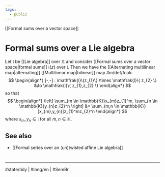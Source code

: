 ```yaml
---
tags:
  - public
---
```

[[Formal sums over a vector space]]
# Formal sums over a Lie algebra

Let $\mathfrak{l}$ be [[Lie algebra]] over $\mathbb{K}$ and consider [[Formal sums over a vector space|formal sums]] $\mathfrak{l}\{ z \}$ over $\mathfrak{l}$.
Then we have the [[Alternating multilinear map|alternating]] [[Multilinear map|bilinear]] map #m/def/fcalc
$$
\begin{align*}
[-,-] : \mathfrak{l}\{z_{1}\} \times \mathfrak{l}\{ z_{2} \} &\to \mathfrak{l}\{ z_{1},z_{2} \}
\end{align*}
$$
so that
$$
\begin{align*}
\left[ \sum_{m \in \mathbb{K}}x_{m}z_{1}^m, \sum_{n \in \mathbb{K}}y_{n}z_{2}^n \right] &= \sum_{m,n \in \mathbb{K}} [x_{m},y_{n}]z_{1}^mz_{2}^n
\end{align*}
$$
where $x_{m},y_{n} \in \mathfrak{l}$ for all $m,n \in \mathbb{K}$.

  [^1988]: 1988\. [[Sources/@frenkelVertexOperatorAlgebras1988|Vertex operator algebras and the Monster]], §2.3, p. 58

## See also

- [[Formal series over an (un)twisted affine Lie algebra]]

#
---
#state/tidy | #lang/en | #SemBr
